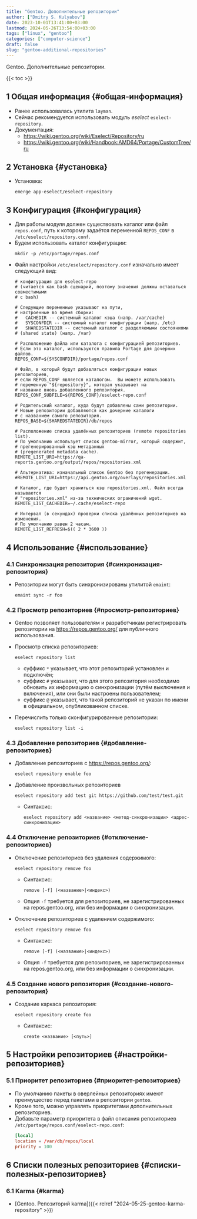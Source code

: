 ```yaml
---
title: "Gentoo. Дополнительные репозитории"
author: ["Dmitry S. Kulyabov"]
date: 2023-10-01T13:41:00+03:00
lastmod: 2024-05-26T13:54:00+03:00
tags: ["linux", "gentoo"]
categories: ["computer-science"]
draft: false
slug: "gentoo-additional-repositories"
---
```


Gentoo. Дополнительные репозитории.

<!--more-->

{{< toc >}}


## <span class="section-num">1</span> Общая информация {#общая-информация}

-   Ранее использовалась утилита `layman`.
-   Сейчас рекомендуется использовать модуль _eselect_ `eselect-repository`.
-   Документация:
    -   <https://wiki.gentoo.org/wiki/Eselect/Repository/ru>
    -   <https://wiki.gentoo.org/wiki/Handbook:AMD64/Portage/CustomTree/ru>


## <span class="section-num">2</span> Установка {#установка}

-   Установка:
    ```shell
    emerge app-eselect/eselect-repository
    ```


## <span class="section-num">3</span> Конфигурация {#конфигурация}

-   Для работы модуля должен существовать каталог или файл `repos.conf`, путь к которому задаётся переменной `REPOS_CONF` в `/etc/eselect/repository.conf`.
-   Будем использовать каталог конфигурации:
    ```shell
    mkdir -p /etc/portage/repos.conf
    ```
-   Файл настройки `/etc/eselect/repository.conf` изначально имеет следующий вид:
    ```conf-unix
    # конфигурация для eselect-repo
    # (читается как bash сценарий, поэтому значения должны оставаться совместимыми
    # с bash)

    # Следующие переменные указывают на пути,
    # настроенные во время сборки:
    #   CACHEDIR -- системный каталог кэша (напр. /var/cache)
    #   SYSCONFDIR -- системный каталог конфигурации (напр. /etc)
    #   SHAREDSTATEDIR -- системный каталог с разделяемыми состояниями
    # (shared state) (напр. /var)

    # Расположение файла или каталога с конфигурацией репозиториев.
    # Если это каталог, используются правила Portage для дочерних файлов.
    REPOS_CONF=${SYSCONFDIR}/portage/repos.conf

    # Файл, в который будут добавляться конфигурации новых репозиториев,
    # если REPOS_CONF является каталогом.  Вы можете использовать
    # переменную "${repository}", которая указывает на
    # название вновь добавленного репозитория.
    REPOS_CONF_SUBFILE=${REPOS_CONF}/eselect-repo.conf

    # Родительский каталог, куда будут добавлены сами репозитории.
    # Новые репозитории добавляются как дочерние каталоги
    # с названием самого репозитория.
    REPOS_BASE=${SHAREDSTATEDIR}/db/repos

    # Расположение списка удалённых репозиториев (remote repositories list).
    # По умолчанию использует список gentoo-mirror, который содержит,
    # прегенерированный кэш метаданных
    # (pregenerated metadata cache).
    REMOTE_LIST_URI=https://qa-reports.gentoo.org/output/repos/repositories.xml

    # Альтернатива: изначальный список Gentoo без прегенерации.
    #REMOTE_LIST_URI=https://api.gentoo.org/overlays/repositories.xml

    # Каталог, где будет храниться кэш repositories.xml. Файл всегда называется
    # "repositories.xml" из-за технических ограничений wget.
    REMOTE_LIST_CACHEDIR=~/.cache/eselect-repo

    # Интервал (в секундах) проверки списка удалённых репозиториев на изменения.
    # По умолчанию равен 2 часам.
    REMOTE_LIST_REFRESH=$(( 2 * 3600 ))
    ```


## <span class="section-num">4</span> Использование {#использование}


### <span class="section-num">4.1</span> Синхронизация репозитория {#синхронизация-репозитория}

-   Репозитории могут быть синхронизированы утилитой `emaint`:
    ```shell
    emaint sync -r foo
    ```


### <span class="section-num">4.2</span> Просмотр репозиториев {#просмотр-репозиториев}

-   Gentoo позволяет пользователям и разработчикам регистрировать репозитории на <https://repos.gentoo.org/> для публичного использования.
-   Просмотр списка репозиториев:
    ```shell
    eselect repository list
    ```

    -   суффикс `*` указывает, что этот репозиторий установлен и подключён;
    -   суффикс `#` указывает, что для этого репозитория необходимо обновить их информацию о синхронизации (путём выключения и включения), или они были настроены пользователем;
    -   суффикс `@` указывает, что такой репозиторий не указан по имени в официальном, опубликованном списке.

-   Перечислить только сконфигурированные репозитории:
    ```shell
    eselect repository list -i
    ```


### <span class="section-num">4.3</span> Добавление репозиториев {#добавление-репозиториев}

-   Добавление репозиториев с <https://repos.gentoo.org/>:
    ```shell
    eselect repository enable foo
    ```
-   Добавление произвольных репозиториев
    ```shell
    eselect repository add test git https://github.com/test/test.git
    ```

    -   Синтаксис:
        ```shell
        eselect repository add <название> <метод-синхронизации> <адрес-синхронизации>
        ```


### <span class="section-num">4.4</span> Отключение репозиториев {#отключение-репозиториев}

-   Отключение репозиториев без удаления содержимого:
    ```shell
    eselect repository remove foo
    ```

    -   Синтаксис:
        ```shell
        remove [-f] (<название>|<индекс>)
        ```
    -   Опция `-f` требуется для репозиториев, не зарегистрированных на repos.gentoo.org, или без информации о синхронизации.

-   Отключение репозиториев с удалением содержимого:
    ```shell
    eselect repository remove foo
    ```

    -   Синтаксис:
        ```shell
        remove [-f] (<название>|<индекс>)
        ```
    -   Опция `-f` требуется для репозиториев, не зарегистрированных на repos.gentoo.org, или без информации о синхронизации.


### <span class="section-num">4.5</span> Создание нового репозитория {#создание-нового-репозитория}

-   Создание каркаса репозитория:
    ```shell
    eselect repository create foo
    ```

    -   Синтаксис:
        ```shell
        create <название> [<путь>]
        ```


## <span class="section-num">5</span> Настройки репозиториев {#настройки-репозиториев}


### <span class="section-num">5.1</span> Приоритет репозиториев {#приоритет-репозиториев}

-   По умолчанию пакеты в оверлейных репозиториях имеют преимущество перед пакетами в репозитории `gentoo`.
-   Кроме того, можно управлять приоритетами дополнительных репозиториев.
-   Добавьте параметр приоритета в файл описания репозиториев `/etc/portage/repos.conf/eselect-repo.conf`:
    ```toml
    [local]
    location = /var/db/repos/local
    priority = 100
    ```


## <span class="section-num">6</span> Списки полезных репозиториев {#списки-полезных-репозиториев}


### <span class="section-num">6.1</span> Karma {#karma}

-   [Gentoo. Репозиторий karma]({{< relref "2024-05-25-gentoo-karma-repository" >}})
